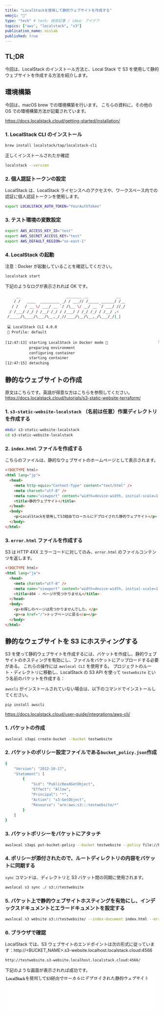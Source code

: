 ```yaml
---
title: "LocalStackを使用して静的ウェブサイトを作成する"
emoji: "🚀"
type: "tech" # tech: 技術記事 / idea: アイデア
topics: ["aws", "localstack", "s3"]
publication_name: nislab
published: true
---
```


## TL;DR

今回は、LocalStack のインストール方法と、Local Stack で S3 を使用して静的ウェブサイトを作成する方法を紹介します。

<!-- 後半の記事では，Terraform を使用して Infrastructure as Code で構築する方法を紹介します。 -->

## 環境構築

今回は，macOS brew での環境構築を行います。
こちらの資料に，その他の OS での環境構築方法が記載されています。

https://docs.localstack.cloud/getting-started/installation/

### 1. LocalStack CLI のインストール

```bash
brew install localstack/tap/localstack-cli
```

正しくインストールされたか確認

```bash
localstack --version
```

### 2. 個人認証トークンの設定

LocalStack は、LocalStack ライセンスへのアクセスや、ワークスペース内での認証に個人認証トークンを使用します。

```bash
export LOCALSTACK_AUTH_TOKEN="YourAuthToken"
```

### 3. テスト環境の変数設定

```bash
export AWS_ACCESS_KEY_ID="test"
export AWS_SECRET_ACCESS_KEY="test"
export AWS_DEFAULT_REGION="us-east-1"
```

### 4. LocalStack の起動

注意：Docker が起動していることを確認してください。

```bash
localstack start
```

下記のようなログが表示されれば OK です。

```bash
     __                     _______ __             __
    / /   ____  _________ _/ / ___// /_____ ______/ /__
   / /   / __ \/ ___/ __ `/ /\__ \/ __/ __ `/ ___/ //_/
  / /___/ /_/ / /__/ /_/ / /___/ / /_/ /_/ / /__/ ,<
 /_____/\____/\___/\__,_/_//____/\__/\__,_/\___/_/|_|

 💻 LocalStack CLI 4.0.0
 👤 Profile: default

[12:47:13] starting LocalStack in Docker mode 🐳                       localstack.py:494
           preparing environment                                       bootstrap.py:1240
           configuring container                                       bootstrap.py:1248
           starting container                                          bootstrap.py:1258
[12:47:15] detaching
```

## 静的なウェブサイトの作成

原文はこちらです。英語が得意な方はこちらを参照してください。
https://docs.localstack.cloud/tutorials/s3-static-website-terraform/

### 1. `s3-static-website-localstack` （名前は任意）作業ディレクトリを作成する

```bash
mkdir s3-static-website-localstack
cd s3-static-website-localstack
```

### 2. `index.html` ファイルを作成する

こちらのファイルは、静的なウェブサイトのホームページとして表示されます。

```html
<!DOCTYPE html>
<html lang="jp">
  <head>
    <meta http-equiv="Content-Type" content="text/html" />
    <meta charset="utf-8" />
    <meta name="viewport" content="width=device-width, initial-scale=1.0" />
    <title>静的ウェブサイト</title>
  </head>
  <body>
    <p>LocalStackを使用してS3経由でローカルにデプロイされた静的ウェブサイト</p>
  </body>
</html>
```

### 3. `error.html` ファイルを作成する

S3 は HTTP 4XX エラーコードに対してのみ、`error.html` のファイルコンテンツを返します。

```html
<!DOCTYPE html>
<html lang="ja">
  <head>
    <meta charset="utf-8" />
    <meta name="viewport" content="width=device-width, initial-scale=1.0" />
    <title>404 - ページが見つかりません</title>
  </head>
  <body>
    <p>お探しのページは見つかりませんでした。</p>
    <p><a href="/">トップページに戻る</a></p>
  </body>
</html>
```

## 静的なウェブサイトを S3 にホスティングする

S3 を使って静的ウェブサイトを作成するには、バケットを作成し、静的ウェブサイトのホスティングを有効にし、ファイルをバケットにアップロードする必要がある。 これらの操作には `awslocal CLI` を使用する。 プロジェクトのルート・ディレクトリに移動し、LocalStack の S3 API を使って `testwebsite` という名前のバケットを作成する：

`awscli` がインストールされていない場合は、以下のコマンドでインストールしてください。

```bash
pip install awscli
```

https://docs.localstack.cloud/user-guide/integrations/aws-cli/

### 1. バケットの作成

```bash
awslocal s3api create-bucket --bucket testwebsite
```

### 2. バケットのポリシー設定ファイルである`bucket_policy.json`作成

```bash
{
    "Version": "2012-10-17",
    "Statement": [
        {
            "Sid": "PublicReadGetObject",
            "Effect": "Allow",
            "Principal": "*",
            "Action": "s3:GetObject",
            "Resource": "arn:aws:s3:::testwebsite/*"
        }
    ]
}
```

### 3. バケットポリシーをバケットにアタッチ

```bash
awslocal s3api put-bucket-policy --bucket testwebsite --policy file://bucket_policy.json
```

### 4. ポリシーが添付されたので、ルートディレクトリの内容をバケットに同期する

`sync` コマンドは、ディレクトリと S3 バケット間の同期に使用されます。

```bash
awslocal s3 sync ./ s3://testwebsite
```

### 5. バケット上で静的ウェブサイトホスティングを有効にし、インデックスドキュメントとエラードキュメントを設定する

```bash
awslocal s3 website s3://testwebsite/ --index-document index.html --error-document error.html
```

### 6. ブラウザで確認

LocalStack では、S3 ウェブサイトのエンドポイントは次の形式に従っています：http://<BUCKET_NAME>.s3-website.localhost.localstack.cloud:4566

```bash
http://testwebsite.s3-website.localhost.localstack.cloud:4566/
```

下記のような画面が表示されれば成功です。
![](/images/localstack-practice-01/static_web_contents.png)
